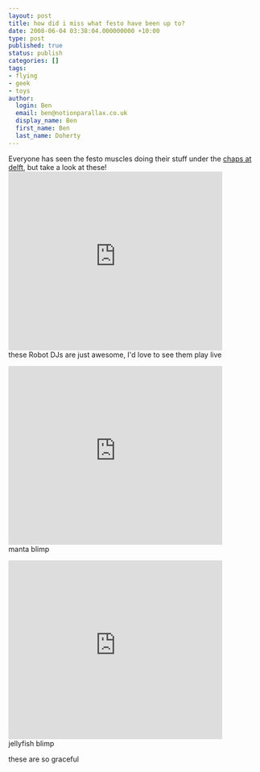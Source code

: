 ```yaml
---
layout: post
title: how did i miss what festo have been up to?
date: 2008-06-04 03:38:04.000000000 +10:00
type: post
published: true
status: publish
categories: []
tags:
- flying
- geek
- toys
author:
  login: Ben
  email: ben@notionparallax.co.uk
  display_name: Ben
  first_name: Ben
  last_name: Doherty
---
```

<p>Everyone has seen the festo muscles doing their stuff under the <a href="http://www.bk.tudelft.nl/live/pagina.jsp?id=ee8041d7-2296-4ffd-abe4-ca76045c0b7b&amp;lang=en" target="_blank">chaps at delft</a>, but take a look at these!<br />
<embed src="http://www.youtube.com/v/lrmiJ9PLrR8&amp;hl=en" type="application/x-shockwave-flash" wmode="transparent" width="425" height="355"></embed><br />
these Robot DJs are just awesome, I'd love to see them play live</p>
<p><embed src="http://www.youtube.com/v/UxPzodKQays&amp;hl=en" type="application/x-shockwave-flash" wmode="transparent" width="425" height="355"></embed><br />
manta blimp</p>
<p><embed src="http://www.youtube.com/v/F_citFkSNtk&amp;hl=en" type="application/x-shockwave-flash" wmode="transparent" width="425" height="355"></embed><br />
jellyfish blimp</p>
<p>these are so graceful</p>
